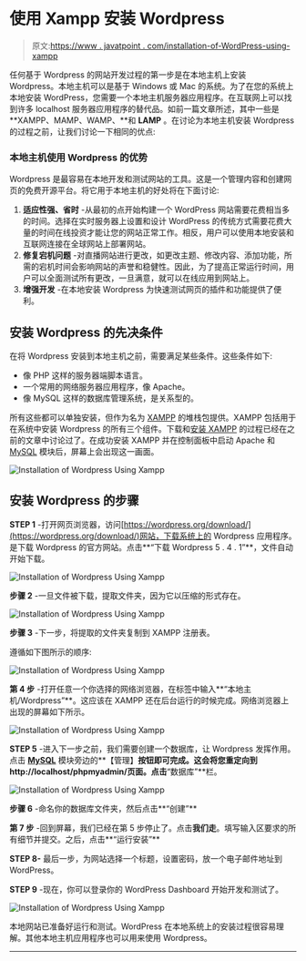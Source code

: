 # 使用 Xampp 安装 Wordpress

> 原文:[https://www . javatpoint . com/installation-of-WordPress-using-xampp](https://www.javatpoint.com/installation-of-wordpress-using-xampp)

任何基于 Wordpress 的网站开发过程的第一步是在本地主机上安装 Wordpress。本地主机可以是基于 Windows 或 Mac 的系统。为了在您的系统上本地安装 WordPress，您需要一个本地主机服务器应用程序。在互联网上可以找到许多 localhost 服务器应用程序的替代品。如前一篇文章所述，其中一些是 **XAMPP、MAMP、WAMP、**和 **LAMP** 。在讨论为本地主机安装 Wordpress 的过程之前，让我们讨论一下相同的优点:

### 本地主机使用 Wordpress 的优势

Wordpress 是最容易在本地开发和测试网站的工具。这是一个管理内容和创建网页的免费开源平台。将它用于本地主机的好处将在下面讨论:

1.  **适应性强、省时** -从最初的点开始构建一个 WordPress 网站需要花费相当多的时间。选择在实时服务器上设置和设计 WordPress 的传统方式需要花费大量的时间在线投资才能让您的网站正常工作。相反，用户可以使用本地安装和互联网连接在全球网站上部署网站。
2.  **修复宕机问题** -对直播网站进行更改，如更改主题、修改内容、添加功能，所需的宕机时间会影响网站的声誉和稳健性。因此，为了提高正常运行时间，用户可以全面测试所有更改，一旦满意，就可以在线应用到网站上。
3.  **增强开发** -在本地安装 Wordpress 为快速测试网页的插件和功能提供了便利。

## 安装 Wordpress 的先决条件

在将 Wordpress 安装到本地主机之前，需要满足某些条件。这些条件如下:

*   像 PHP 这样的服务器端脚本语言。
*   一个常用的网络服务器应用程序，像 Apache。
*   像 MySQL 这样的数据库管理系统，是关系型的。

所有这些都可以单独安装，但作为名为 [XAMPP](https://www.javatpoint.com/xampp) 的堆栈包提供。XAMPP 包括用于在系统中安装 Wordpress 的所有三个组件。下载和[安装 XAMPP](https://www.javatpoint.com/installation-process-of-xampp) 的过程已经在之前的文章中讨论过了。在成功安装 XAMPP 并在控制面板中启动 Apache 和 [MySQL](https://www.javatpoint.com/mysql-tutorial) 模块后，屏幕上会出现这一画面。

![Installation of Wordpress Using Xampp](../Images/94b6727073eb9b0f8049b5f194db068c.png)

## 安装 Wordpress 的步骤

**STEP 1** -打开网页浏览器，访问[https://wordpress.org/download/](https://wordpress.org/download/)网站，下载系统上的 Wordpress 应用程序。是下载 Wordpress 的官方网站。点击**“下载 Wordpress 5 . 4 . 1”**，文件自动开始下载。

![Installation of Wordpress Using Xampp](../Images/bfc922b0f627cbe4f96b7f87f04b6f07.png)

**步骤 2** -一旦文件被下载，提取文件夹，因为它以压缩的形式存在。

![Installation of Wordpress Using Xampp](../Images/e6103966c075ecd87cd1cbb2ab6660cd.png)

**步骤 3** -下一步，将提取的文件夹复制到 XAMPP 注册表。

遵循如下图所示的顺序:

![Installation of Wordpress Using Xampp](../Images/0d09c4fac28b994fd1748b89bbb15552.png)

**第 4 步** -打开任意一个你选择的网络浏览器，在标签中输入**“本地主机/Wordpress”**。这应该在 XAMPP 还在后台运行的时候完成。网络浏览器上出现的屏幕如下所示。

![Installation of Wordpress Using Xampp](../Images/c73ee39252dea626b27b7ee1054c7cc3.png)

**STEP 5** -进入下一步之前，我们需要创建一个数据库，让 Wordpress 发挥作用。点击 **[MySQL](https://www.javatpoint.com/mysql-tutorial)** 模块旁边的**【管理】**按钮即可完成。这会将您重定向到 http://localhost/phpmyadmin/页面。点击**“数据库”**栏。

![Installation of Wordpress Using Xampp](../Images/dd5f19c6f77a7137e9d1eb3e75667319.png)

**步骤 6** -命名你的数据库文件夹，然后点击**“创建”**

**第 7 步** -回到屏幕，我们已经在第 5 步停止了。点击**我们走**。填写输入区要求的所有细节并提交。之后，点击**“运行安装”**

**STEP 8-** 最后一步，为网站选择一个标题，设置密码，放一个电子邮件地址到 WordPress。

**STEP 9** -现在，你可以登录你的 WordPress Dashboard 开始开发和测试了。

![Installation of Wordpress Using Xampp](../Images/b2a5ff51e84443bccd493fd9c005eced.png)

本地网站已准备好运行和测试。WordPress 在本地系统上的安装过程很容易理解。其他本地主机应用程序也可以用来使用 Wordpress。

* * *